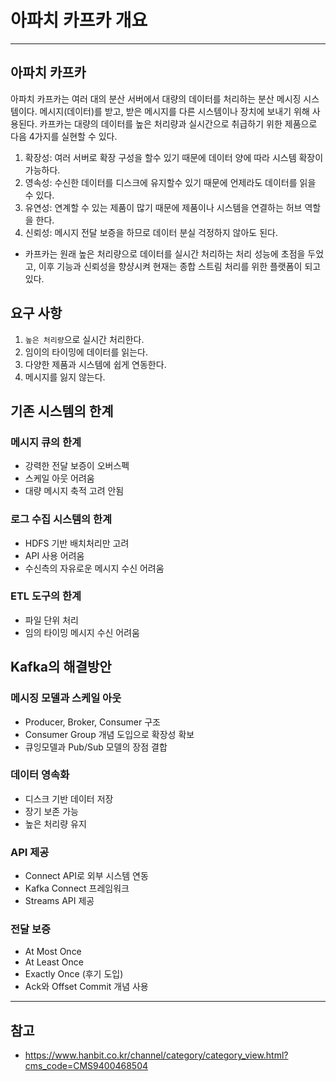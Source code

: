 # 아파치 카프카 개요

---

## 아파치 카프카
아파치 카프카는 여러 대의 분산 서버에서 대량의 데이터를 처리하는 분산 메시징 시스템이다. 메시지(데이터)를 받고, 받은 메시지를 다른 시스템이나 장치에 보내기 위해 사용된다.
카프카는 대량의 데이터를 높은 처리량과 실시간으로 취급하기 위한 제품으로 다음 4가지를 실현할 수 있다.

1. 확장성: 여러 서버로 확장 구성을 할수 있기 때문에 데이터 양에 따라 시스템 확장이 가능하다.
2. 영속성: 수신한 데이터를 디스크에 유지할수 있기 때문에 언제라도 데이터를 읽을 수 있다.
3. 유연성: 연계할 수 있는 제품이 많기 때문에 제품이나 시스템을 연결하는 허브 역할을 한다.
4. 신뢰성: 메시지 전달 보증을 하므로 데이터 분실 걱정하지 않아도 된다.

- 카프카는 원래 높은 처리량으로 데이터를 실시간 처리하는 처리 성능에 초점을 두었고, 이후 기능과 신뢰성을 향샹시켜 현재는 종합 스트림 처리를 위한 플랫폼이 되고 있다.


## 요구 사항
1. `높은 처리량`으로 실시간 처리한다. 
2. 임이의 타이밍에 데이터를 읽는다. 
3. 다양한 제품과 시스템에 쉽게 연동한다. 
4. 메시지를 잃지 않는다.



## 기존 시스템의 한계

### 메시지 큐의 한계
- 강력한 전달 보증이 오버스펙
- 스케일 아웃 어려움
- 대량 메시지 축적 고려 안됨

### 로그 수집 시스템의 한계
- HDFS 기반 배치처리만 고려
- API 사용 어려움
- 수신측의 자유로운 메시지 수신 어려움

### ETL 도구의 한계
- 파일 단위 처리
- 임의 타이밍 메시지 수신 어려움

## Kafka의 해결방안

### 메시징 모델과 스케일 아웃
- Producer, Broker, Consumer 구조
- Consumer Group 개념 도입으로 확장성 확보
- 큐잉모델과 Pub/Sub 모델의 장점 결합

### 데이터 영속화
- 디스크 기반 데이터 저장
- 장기 보존 가능
- 높은 처리량 유지

### API 제공
- Connect API로 외부 시스템 연동
- Kafka Connect 프레임워크
- Streams API 제공

### 전달 보증
- At Most Once
- At Least Once
- Exactly Once (후기 도입)
- Ack와 Offset Commit 개념 사용


---

## 참고

- https://www.hanbit.co.kr/channel/category/category_view.html?cms_code=CMS9400468504